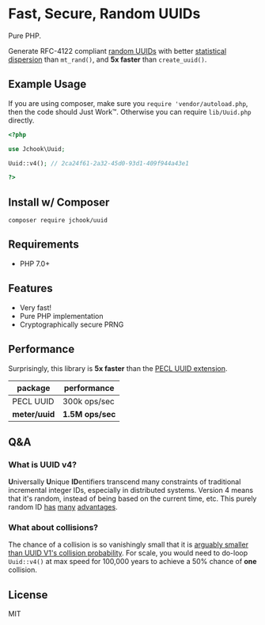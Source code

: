 # Fast, Secure, Random UUIDs

Pure PHP.

Generate RFC-4122 compliant
[random UUIDs](https://en.wikipedia.org/wiki/Universally_unique_identifier#Version_4_.28random.29)
with better
[statistical dispersion](https://en.wikipedia.org/wiki/Statistical_dispersion)
than `mt_rand()`, and **5x faster** than `create_uuid()`.


## Example Usage

If you are using composer, make sure you `require 'vendor/autoload.php`, then the code should Just Work™. Otherwise you can require `lib/Uuid.php` directly.

```php
<?php

use Jchook\Uuid;

Uuid::v4(); // 2ca24f61-2a32-45d0-93d1-409f944a43e1

?>
```

## Install w/ Composer

    composer require jchook/uuid


## Requirements

* PHP 7.0+


## Features

* Very fast!
* Pure PHP implementation
* Cryptographically secure PRNG


## Performance

Surprisingly, this library is **5x faster** than the [PECL UUID extension](https://pecl.php.net/package/UUID).

| package         | performance      |
|-----------------|------------------|
| PECL UUID       | 300k ops/sec     |
| **meter/uuid**  | **1.5M ops/sec** |


## Q&A

### What is UUID v4?

**U**niversally **U**nique **ID**entifiers transcend many constraints of
traditional incremental integer IDs, especially in distributed systems. Version
4 means that it's random, instead of being based on the current time, etc. This purely random ID [has](https://stackoverflow.com/questions/20342058/which-uuid-version-to-use) [many](http://www.sohamkamani.com/blog/2016/10/05/uuid1-vs-uuid4/) [advantages](https://stackoverflow.com/questions/703035/when-are-you-truly-forced-to-use-uuid-as-part-of-the-design/786541#786541).


### What about collisions?

The chance of a collision is so vanishingly small that it is [arguably smaller than UUID V1's collision probability](https://blogs.msdn.microsoft.com/oldnewthing/20160114-00/?p=92851). For scale, you would need to do-loop `Uuid::v4()` at max speed for 100,000 years to achieve a 50% chance of **one** collision.


## License

MIT
